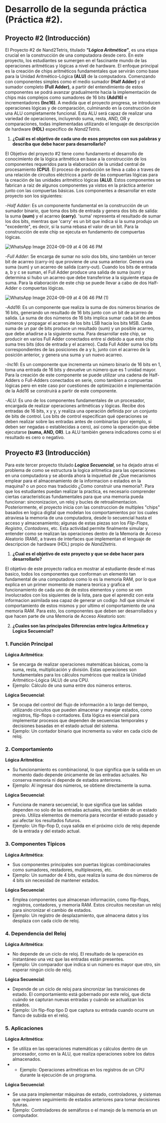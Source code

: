 # Desarrollo de la segunda práctica (Práctica #2).
## Proyecto #2 (Introducción)

El Proyecto #2 de Nand2Tetris, titulado ***"Lógica Aritmética"***, es una etapa crucial en la construcción de una computadora desde cero. En este proyecto, los estudiantes se sumergen en el fascinante mundo de las operaciones aritméticas y lógicas a nivel de hardware. El enfoque principal es la creación de chips aritméticos fundamentales que servirán como base para la Unidad Aritmético-Lógica **(ALU)** de la computadora. Comenzando con componentes simples como el medio sumador **(Half Adder)** y el sumador completo **(Full Adder)**, a partir del entendimiento de estos componentes se podrá avanzar gradualmente hacia la implementación de chips más complejos como sumadores de 16 bits **(Add16)** e incrementadores **(Inc16)**. A medida que el proyecto progresa, se introducen operaciones lógicas y de comparación, culminando en la construcción de una ALU completamente funcional. Esta ALU será capaz de realizar una variedad de operaciones, incluyendo suma, resta, AND, OR y comparaciones, todas implementadas utilizando el lenguaje de descripción de hardware **(HDL)** específico de *Nand2Tetris.*

1. **¿Cuál es el objetivo de cada uno de esos proyectos con sus palabras y describa que debe hacer para desarrollarlo?**

El Objetivo del proyecto #2 tiene como fundamento el desarrollo de conocimiento de la lógica aritmética en base a la construcción de los componentes requeridos para la elaboración de la unidad central de procesamiento **(CPU)**. El proceso de producción se lleva a cabo a traves de una relación de circuitos eléctricos a partir de las compuertas lógicas para la creación de las unidades aritmético lógicas **(ALU)**. Estos componentes se fabrican a raiz de algunos componentes ya vistos en la práctica anterior junto con las compuertas básicas. Los componentes a desarrollar en este proyecto son los siguientes: 

-*Half Adder*: Es un componente fundamental en la construcción de un sumador binario, que toma dos bits de entrada y genera dos bits de salida: la suma **(sum)** y el acarreo **(carry)**. 'suma' representa el resultado de sumar los dos bits, mientras que 'carry' es un bit que indica si la suma produjo un "excedente", es decir, si la suma rebasa el valor de un bit. Para la construcción de este chip se ejecuta en fundamento de compuertas lógicas.

<!--  Insertar tabla de verdad junto con el diseño de compuertas   -->

![WhatsApp Image 2024-09-09 at 4 06 46 PM](https://github.com/user-attachments/assets/5045ebfd-f136-45a0-a680-b79f74889815)

-*Full Adder*: Se encarga de sumar no solo dos bits, sino también un tercer bit de acarreo (carry-in) que proviene de una suma anterior. Genera una suma (sum) y un acarreo de salida (carry-out). Cuando los bits de entrada a, b y c se suman, el Full Adder produce una salida de suma (sum) y determina si hubo un acarreo que debe transferirse a la siguiente etapa de suma. Para la elaboración de este chip se puede llevar a cabo de dos Half-Adder o compuertas lógicas.

<!--  Insertar tabla de verdad junto con el diseño de compuertas   -->

![WhatsApp Image 2024-09-09 at 4 06 46 PM (1)](https://github.com/user-attachments/assets/7847cdba-14b8-4f9e-8379-ecf1706668a2)

-*Add16*: Es un componente que realiza la suma de dos números binarios de 16 bits, generando un resultado de 16 bits junto con un bit de acarreo de salida. La suma de dos números de 16 bits implica sumar cada bit de ambos números y propagar el acarreo de los bits LSB hacia los bits MSB. Cada suma de un par de bits produce un resultado (sum) y un posible acarreo, que debe añadirse a la siguiente suma. Para desarrollar este chip, se producir en varios Full Adder conectados entre sí debido a que este chip suma tres bits (dos de entrada y el acarreo). Cada Full Adder suma los bits correspondientes de las posiciones de a y b, junto con el acarreo de la posición anterior, y genera una suma y un nuevo acarreo.

<!--  Insertar tabla de verdad junto con el diseño de compuertas   -->

-*Inc16*: Es un componente que incrementa un número binario de 16 bits en 1, toma una entrada de 16 bits y devuelve un número que es 1 unidad mayor. Para la creación de este componente se puede utilizar una cadena de Half-Adders o Full-Adders conectados en serie, como tambien a compuertas lógicas pero en este caso por cuestiones de optimización e implementación de la Add16 se construirá a partir de este componente.

<!--  Insertar tabla de verdad junto con el diseño de compuertas   -->

-*ALU*: Es uno de los componentes fundamentales de un procesador, encargada de realizar operaciones aritméticas y lógicas. Recibe dos entradas de 16 bits, x y y, y realiza una operación definida por un conjunto de bits de control. Los bits de control especifican qué operaciones se deben realizar sobre las entradas antes de combinarlas (por ejemplo, si deben ser negadas o establecidas a cero), así como la operación que debe ejecutarse **(suma, AND, OR)**. La ALU también genera indicadores como si el resultado es cero o negativo.

<!--  Insertar tabla de verdad junto con el diseño de compuertas   -->


## Proyecto #3 (Introducción)

Para este tercer proyecto titulado ***Logica Secuencial***, se ha dejado atras el problema de como se estructura la logica aritmetica para las operaciones en una computadora y se aborda ahora la inquietud de ¿Que mecanismos emplear para el almacenamiento de la informacion o estados en la maquina? o un poco mas traducido ¿Como construir una memoria?. Para que los estudiantes puedan realizar la practica, es necesario comprender ciertas caracteristicas fundamentales para que una memoria pueda funcionar: sincronizacion, un reloj y bucles de retroalimentacion. Posteriormente, el proyecto inicia con las construccion de multiples "chips" basados en logica digital que modelan los comportamientos por los cuales atraviesa la memoria de una computadora, desde lo secuencial hasta el acceso y almacenamiento; algunas de estas piezas son los *Flip-Flops*, *Registro*, *Contadores*, etc. Esta actividad permite finalmente simular y entender como se realizan las operaciones dentro de la Memoria de Acceso Aleatorio (RAM), a traves de interfaces que implementan el lenguaje de descripcion de hardware (HDL) propio de *Nand2tetris*.

1. **¿Cual es el objetivo de este proyecto y que se debe hacer para desarrollarlo?**

El objetivo de este proyecto radica en mostrar al estudiante desde el mas basico, todos los componentes que conforman un elemento tan fundamental de una computadora como lo es la memoria RAM, por lo que explica en un primer momento de manera teorica y grafica el funcionamiento de cada uno de de estos elementos y como se ven involucrados con los siquientes de la lista, para que el aprendiz con esta informacion asimilada sea capaz de generar un codigo .hdl que simule el comportamiento de estos mismos y por ultimo el comportamiento de una memoria RAM. Para esto, los componentes que deben ser desarrollados y que hacen parte de una Memoria de Acceso Aleatorio son:

2. **¿Cuales son las principales Diferencias entre logica Aritmetica y Logica Secuencial?**

### 1. Función Principal

**Lógica Aritmética**:
- Se encarga de realizar operaciones matemáticas básicas, como la suma, resta, multiplicación y división. Estas operaciones son fundamentales para los cálculos numéricos que realiza la Unidad Aritmético-Lógica (ALU) de una CPU.
- Ejemplo: Cálculo de una suma entre dos números enteros.

**Lógica Secuencial**:
- Se ocupa del control del flujo de información a lo largo del tiempo, utilizando circuitos que pueden almacenar y manejar estados, como registros, flip-flops o contadores. Esta lógica es esencial para implementar procesos que dependen de secuencias temporales y decisiones basadas en el estado actual del sistema.
- Ejemplo: Un contador binario que incrementa su valor en cada ciclo de reloj.

### 2. Comportamiento

**Lógica Aritmética**:
- Su funcionamiento es combinacional, lo que significa que la salida en un momento dado depende únicamente de las entradas actuales. No conserva memoria ni depende de estados anteriores.
- Ejemplo: Al ingresar dos números, se obtiene directamente la suma.

**Lógica Secuencial**:
- Funciona de manera secuencial, lo que significa que las salidas dependen no solo de las entradas actuales, sino también de un estado previo. Utiliza elementos de memoria para recordar el estado pasado y así afectar los resultados futuros.
- Ejemplo: Un flip-flop D, cuya salida en el próximo ciclo de reloj depende de la entrada y del estado actual.

### 3. Componentes Típicos

**Lógica Aritmética**:
- Sus componentes principales son puertas lógicas combinacionales como sumadores, restadores, multiplexores, etc.
- Ejemplo: Un sumador de 4 bits, que realiza la suma de dos números de 4 bits sin necesidad de mantener estados.

**Lógica Secuencial**:
- Emplea componentes que almacenan información, como flip-flops, registros, contadores, y memoria RAM. Estos circuitos necesitan un reloj para sincronizar el cambio de estados.
- Ejemplo: Un registro de desplazamiento, que almacena datos y los desplaza con cada ciclo de reloj.

### 4. Dependencia del Reloj

**Lógica Aritmética**:
- No depende de un ciclo de reloj. El resultado de la operación es instantáneo una vez que las entradas están presentes.
- Ejemplo: Un comparador que indica si un número es mayor que otro, sin esperar ningún ciclo de reloj.

**Lógica Secuencial**:
- Depende de un ciclo de reloj para sincronizar las transiciones de estado. El comportamiento está gobernado por este reloj, que dicta cuándo se capturan nuevas entradas y cuándo se actualizan los estados.
- Ejemplo: Un flip-flop tipo D que captura su entrada cuando ocurre un flanco de subida en el reloj.

### 5. Aplicaciones

**Lógica Aritmética**:
- Se utiliza en las operaciones matemáticas y cálculos dentro de un procesador, como en la ALU, que realiza operaciones sobre los datos almacenados.
- - Ejemplo: Operaciones aritméticas en los registros de un CPU durante la ejecución de un programa.

**Lógica Secuencial**:
- Se usa para implementar máquinas de estado, controladores, y sistemas que requieren seguimiento de estados anteriores para tomar decisiones futuras.
- Ejemplo: Controladores de semáforos o el manejo de la memoria en un computador.
